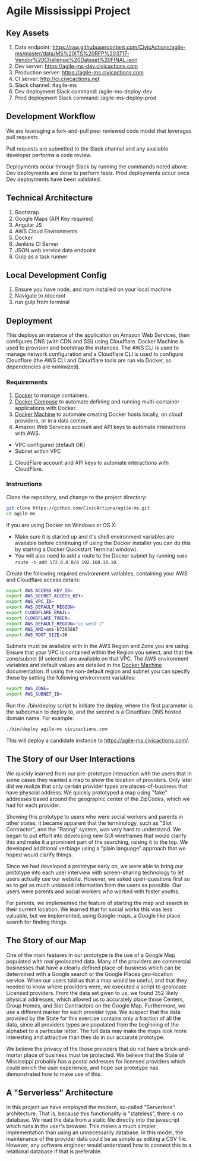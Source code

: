 # Agile Mississippi Project

## Key Assets
1. Data endpoint: https://raw.githubusercontent.com/CivicActions/agile-ms/master/data/MS%20ITS%20RFP%203717-Vendor%20Challenge%20Dataset%20FINAL.json
1. Dev server: https://agile-ms-dev.civicactions.com
1. Production server: https://agile-ms.civicactions.com
1. CI server: http://ci.civicactions.net
1. Slack channel: #agile-ms
1. Dev deployment Slack command: /agile-ms-deploy-dev
1. Prod deployment Slack command: /agile-ms-deploy-prod

## Development Workflow

We are leveraging a fork-and-pull peer reviewed code model that leverages pull requests.

Pull requests are submitted to the Slack channel and any available developer performs a code review.
 
Deployments occur through Slack by running the commands noted above. Dev deployments are done to perform tests. Prod deployments occur once Dev deployments have been validated.

## Technical Architecture
1. Bootstrap
1. Google Maps (API Key required)
1. Angular JS
1. AWS Cloud Environments
1. Docker
1. Jenkins CI Server
1. JSON web service data endpoint
1. Gulp as a task runner

## Local Development Config
1. Ensure you have node, and npm installed on your local machine
1. Navigate to /docroot
1. run gulp from terminal

## Deployment

This deploys an instance of the application on Amazon Web Services, then configures DNS (with CDN and SSl) using Cloudflare. Docker Machine is used to provision and bootstrap the instances. The AWS CLI is used to manage network configuration and a Cloudflare CLI is used to configure Cloudflare (the AWS CLI and Cloudflare tools are run via Docker, so dependencies are minimized).

### Requirements
1. [Docker](https://www.docker.com/) to manage containers.
1. [Docker Compose](https://docs.docker.com/compose/) to automate defining and running multi-container applications with Docker.
1. [Docker Machine](https://docs.docker.com/machine/) to automate creating Docker hosts locally, on cloud providers, or in a data center.
1. Amazon Web Services account and API keys to automate interactions with AWS.
  * VPC configured (default OK)
  * Subnet within VPC
1. CloudFlare account and API keys to automate interactions with CloudFlare.

### Instructions

Clone the repository, and change to the project directory:
```bash
git clone https://github.com/CivicActions/agile-ms.git
cd agile-ms 
```

If you are using Docker on Windows or OS X:
* Make sure it is started up and it's shell environment variables are available before continuing (if using the Docker installer you can do this by starting a Docker Quickstart Terminal window).
* You will also need to add a route to the Docker subnet by running `sudo route -n add 172.0.0.0/8 192.168.10.10`.

Create the following required environment variables, containing your AWS and Cloudflare access details:
```bash
export AWS_ACCESS_KEY_ID=
export AWS_SECRET_ACCESS_KEY=
export AWS_VPC_ID=
export AWS_DEFAULT_REGION=
export CLOUDFLARE_EMAIL=
export CLOUDFLARE_TOKEN=
export AWS_DEFAULT_REGION="us-west-2"
export AWS_AMI=ami-b7393887
export AWS_ROOT_SIZE=30
```

Subnets must be available with in the AWS Region and Zone you are using. Ensure that your VPC is contained within the Region you select, and that the zone/subnet (if selected) are available on that VPC. The AWS environment variables and default values are detailed in the [Docker Machine](https://docs.docker.com/machine/#amazon-web-services) documentation. If using the non-default region and subnet you can specify these by setting the following environment variables:
```bash
export AWS_ZONE=
export AWS_SUBNET_ID=
```

Run the ./bin/deploy script to initiate the deploy, where the first parameter is the subdomain to deploy to, and the second is a Cloudflare DNS hosted domain name. For example:
```bash
./bin/deploy agile-ms civicactions.com
```

This will deploy a candidate instance to https://agile-ms.civicactions.com/.

## The Story of our User Interactions

We quickly learned from our pre-prototype interaction with the users that in some cases they wanted a map to show the location of providers. Only later did we realize that only certain provider types are places-of-business that have physcial address.  We quickly prototyped a map using "fake" addresses based around the geographic center of the ZipCodes, which we had for each provider.

Showing this prototype to users who were social workers and parents in other states, it became apparent that the terminology, such as "Slot Contractor", and the "Rating" system, was very hard to understand. We began to put effort into developing new GUI wireframes that would clarify this and make it a prominent part of the searching, raising it to the top. We developed additional verbiage using a "plain language" approach that we hoped would clarify things.

Since we had developed a prototype early on, we were able to bring our prototype into each user interview with screen-sharing technology to let users actually use our website. However, we asked open-questions first so as to get as much unbiased information from the users as possible.  Our users were parents and social workers who worked with foster youths.

For parents, we implemented the feature of starting the map and search in their current location. We learned that for social works this was less valuable, but we implemented, using Google-maps, a Google like place search for finding things.

## The Story of our Map

One of the main features in our prototype is the use of a Google Map populated with *real* geolocated data. Many of the providers are commercial businesses that have a clearly defined place-of-business which can be determined with a Google search or the Google Places geo-location service. When our users told us that a map would be useful, and that they needed to know where providers were, we executed a script to geolocate Licensed providers. From the data set given to us, we found 352 likely physical addresses, which allowed us to accurately place those Centers, Group Homes, and Slot Contractors on the Google Map. Furthermore, we use a different marker for each provider type. We suspect that the data provided by the State for this exercise contains only a fraction of all the data, since all providers types are populated from the beginning of the alphabet to a particular letter. The full data may make the maps look more interesting and attractive than they do in our accurate prototype.

We believe the privacy of the those providers that do not have a brick-and-mortar place of business must be protected. We believe that the State of Mississippi probably has a postal addresses for licensed providers which could enrich the user experience, and hope our prototype has demonstrated how to make use of this.  

## A "Serverless" Architecture

In this project we have employed the modern, so-called "Serverless" architecture.  That is, because this functionality is "stateless", there is no database. We read the data from a static file directly into the javascript which runs in the user's browser. This makes a much simpler implementation than using an unnecessarily database. In this model, the maintenance of the provider data could be as simple as editing a CSV file. However, any software engineer would understand how to connect this to a relational database if that is preferable.


